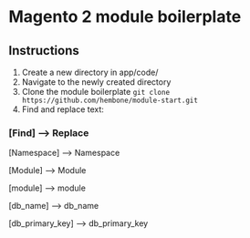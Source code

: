 # Magento 2 module boilerplate

## Instructions

1. Create a new directory in app/code/
2. Navigate to the newly created directory
3. Clone the module boilerplate
`git clone https://github.com/hembone/module-start.git`
4. Find and replace text:

  ### [Find] --> Replace

  [Namespace] --> Namespace

  [Module] --> Module

  [module] --> module

  [db_name] --> db_name

  [db_primary_key] --> db_primary_key

